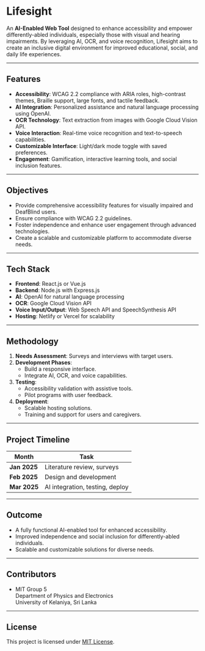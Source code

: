 
# Lifesight

An **AI-Enabled Web Tool** designed to enhance accessibility and empower differently-abled individuals, especially those with visual and hearing impairments. By leveraging AI, OCR, and voice recognition, Lifesight aims to create an inclusive digital environment for improved educational, social, and daily life experiences.

---

## Features

- **Accessibility**: WCAG 2.2 compliance with ARIA roles, high-contrast themes, Braille support, large fonts, and tactile feedback.
- **AI Integration**: Personalized assistance and natural language processing using OpenAI.
- **OCR Technology**: Text extraction from images with Google Cloud Vision API.
- **Voice Interaction**: Real-time voice recognition and text-to-speech capabilities.
- **Customizable Interface**: Light/dark mode toggle with saved preferences.
- **Engagement**: Gamification, interactive learning tools, and social inclusion features.

---

## Objectives

- Provide comprehensive accessibility features for visually impaired and DeafBlind users.
- Ensure compliance with WCAG 2.2 guidelines.
- Foster independence and enhance user engagement through advanced technologies.
- Create a scalable and customizable platform to accommodate diverse needs.

---

## Tech Stack

- **Frontend**: React.js or Vue.js
- **Backend**: Node.js with Express.js
- **AI**: OpenAI for natural language processing
- **OCR**: Google Cloud Vision API
- **Voice Input/Output**: Web Speech API and SpeechSynthesis API
- **Hosting**: Netlify or Vercel for scalability

---

## Methodology

1. **Needs Assessment**: Surveys and interviews with target users.
2. **Development Phases**:
   - Build a responsive interface.
   - Integrate AI, OCR, and voice capabilities.
3. **Testing**:
   - Accessibility validation with assistive tools.
   - Pilot programs with user feedback.
4. **Deployment**:
   - Scalable hosting solutions.
   - Training and support for users and caregivers.

---

## Project Timeline

| Month        | Task                            |
|--------------|---------------------------------|
| **Jan 2025** | Literature review, surveys     |
| **Feb 2025** | Design and development         |
| **Mar 2025** | AI integration, testing, deploy|

---

## Outcome

- A fully functional AI-enabled tool for enhanced accessibility.
- Improved independence and social inclusion for differently-abled individuals.
- Scalable and customizable solutions for diverse needs.

---

## Contributors

- MIT Group 5  
  Department of Physics and Electronics  
  University of Kelaniya, Sri Lanka

---

## License

This project is licensed under [MIT License](LICENSE).
